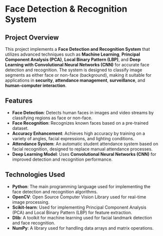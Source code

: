 # **Face Detection & Recognition System**

## **Project Overview**

This project implements a **Face Detection and Recognition System** that utilizes advanced techniques such as **Machine Learning**, **Principal Component Analysis (PCA)**, **Local Binary Pattern (LBP)**, and **Deep Learning with Convolutional Neural Networks (CNN)** for accurate face detection and recognition. The system is designed to classify image segments as either face or non-face (background), making it suitable for applications in **security**, **attendance management**, **surveillance**, and **human-computer interaction**.

## **Features**

- **Face Detection**: Detects human faces in images and video streams by classifying regions as face or non-face.
- **Face Recognition**: Recognizes known faces based on a pre-trained dataset.
- **Accuracy Enhancement**: Achieves high accuracy by training on a variety of angles, facial expressions, and lighting conditions.
- **Attendance System**: An automatic student attendance system based on facial recognition, designed to replace manual attendance processes.
- **Deep Learning Model**: Uses **Convolutional Neural Networks (CNN)** for improved detection and recognition performance.

## **Technologies Used**

- **Python**: The main programming language used for implementing the face detection and recognition algorithms.
- **OpenCV**: Open Source Computer Vision Library used for real-time image processing.
- **Scikit-learn**: Used for implementing Principal Component Analysis (PCA) and Local Binary Pattern (LBP) for feature extraction.
- **Dlib**: A toolkit for machine learning used for facial landmark detection and face recognition.
- **NumPy**: A library used for handling data arrays and matrix operations.


